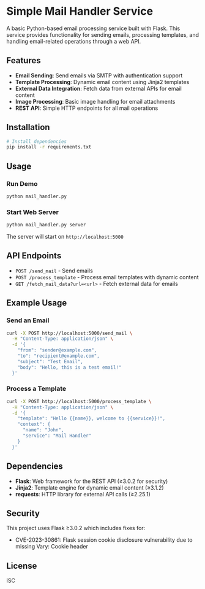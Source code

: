 # Simple Mail Handler Service

A basic Python-based email processing service built with Flask. This service provides functionality for sending emails, processing templates, and handling email-related operations through a web API.

## Features

- **Email Sending**: Send emails via SMTP with authentication support
- **Template Processing**: Dynamic email content using Jinja2 templates
- **External Data Integration**: Fetch data from external APIs for email content
- **Image Processing**: Basic image handling for email attachments
- **REST API**: Simple HTTP endpoints for all mail operations

## Installation

```bash
# Install dependencies
pip install -r requirements.txt
```

## Usage

### Run Demo
```bash
python mail_handler.py
```

### Start Web Server
```bash
python mail_handler.py server
```

The server will start on `http://localhost:5000`

## API Endpoints

- `POST /send_mail` - Send emails
- `POST /process_template` - Process email templates with dynamic content
- `GET /fetch_mail_data?url=<url>` - Fetch external data for emails

## Example Usage

### Send an Email
```bash
curl -X POST http://localhost:5000/send_mail \
  -H "Content-Type: application/json" \
  -d '{
    "from": "sender@example.com",
    "to": "recipient@example.com", 
    "subject": "Test Email",
    "body": "Hello, this is a test email!"
  }'
```

### Process a Template
```bash
curl -X POST http://localhost:5000/process_template \
  -H "Content-Type: application/json" \
  -d '{
    "template": "Hello {{name}}, welcome to {{service}}!",
    "context": {
      "name": "John",
      "service": "Mail Handler"
    }
  }'
```

## Dependencies

- **Flask**: Web framework for the REST API (≥3.0.2 for security)
- **Jinja2**: Template engine for dynamic email content (≥3.1.2)
- **requests**: HTTP library for external API calls (≥2.25.1)

## Security

This project uses Flask ≥3.0.2 which includes fixes for:
- CVE-2023-30861: Flask session cookie disclosure vulnerability due to missing Vary: Cookie header

## License

ISC